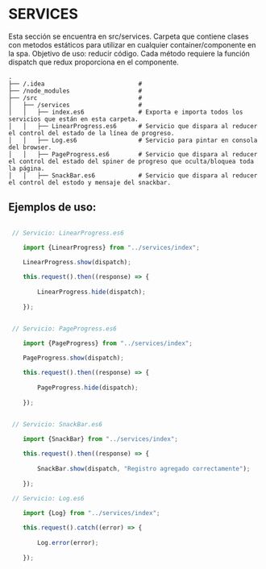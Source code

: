 # SERVICES
Esta sección se encuentra en src/services. Carpeta que contiene clases con metodos estáticos para utilizar en cualquier container/componente en la spa. Objetivo de uso: reducir código. Cada método requiere la función dispatch que redux proporciona en el componente.
```
.
├── /.idea                          #     
├── /node_modules                   # 
├── /src                            #  
│   ├── /services                   #  
│   │   ├── index.es6               # Exporta e importa todos los servicios que están en esta carpeta.
│   │   ├── LinearProgress.es6      # Servicio que dispara al reducer el control del estado de la línea de progreso.
│   │   ├── Log.es6                 # Servicio para pintar en consola del browser. 
│   │   ├── PageProgress.es6        # Servicio que dispara al reducer el control del estado del spiner de progreso que oculta/bloquea toda la página. 
│   │   ├── SnackBar.es6            # Servicio que dispara al reducer el control del estodo y mensaje del snackbar. 
```


## Ejemplos de uso:

```javascript

 // Servicio: LinearProgress.es6

    import {LinearProgress} from "../services/index";
 
    LinearProgress.show(dispatch);

    this.request().then((response) => {
        
        LinearProgress.hide(dispatch);
        
    });
```

```javascript

 // Servicio: PageProgress.es6

    import {PageProgress} from "../services/index";
 
    PageProgress.show(dispatch);

    this.request().then((response) => {
        
        PageProgress.hide(dispatch);
        
    });
```

```javascript

 // Servicio: SnackBar.es6
    
    import {SnackBar} from "../services/index";

    this.request().then((response) => {
        
        SnackBar.show(dispatch, "Registro agregado correctamente");
        
    });
```

```javascript
 // Servicio: Log.es6
 
    import {Log} from "../services/index";

    this.request().catch((error) => {
        
        Log.error(error);
        
    });
```